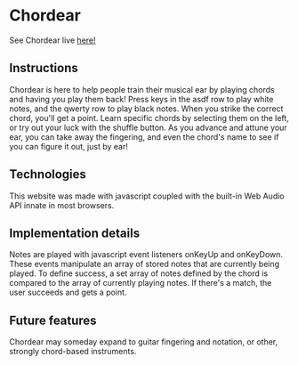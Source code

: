 # Chordear
  See Chordear live [here!](https://github.com/angrobertsh/chordear/blob/master/lib/index.html)

## Instructions
  Chordear is here to help people train their musical ear by playing chords and having you play them back! Press keys in the asdf row to play white notes, and the qwerty row to play black notes. When you strike the correct chord, you'll get a point. Learn specific chords by selecting them on the left, or try out your luck with the shuffle button. As you advance and attune your ear, you can take away the fingering, and even the chord's name to see if you can figure it out, just by ear!

## Technologies
  This website was made with javascript coupled with the built-in Web Audio API innate in most browsers.

## Implementation details
  Notes are played with javascript event listeners onKeyUp and onKeyDown. These events manipulate an array of stored notes that are currently being played. To define success, a set array of notes defined by the chord is compared to the array of currently playing notes. If there's a match, the user succeeds and gets a point.

## Future features
  Chordear may someday expand to guitar fingering and notation, or other, strongly chord-based instruments.
